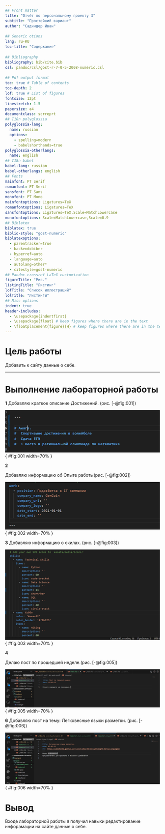 ```yaml
---
## Front matter
title: "Отчёт по персональному проекту 3"
subtitle: "Простейший вариант"
author: "Садиндер Иван"

## Generic otions
lang: ru-RU
toc-title: "Содержание"

## Bibliography
bibliography: bib/cite.bib
csl: pandoc/csl/gost-r-7-0-5-2008-numeric.csl

## Pdf output format
toc: true # Table of contents
toc-depth: 2
lof: true # List of figures
fontsize: 12pt
linestretch: 1.5
papersize: a4
documentclass: scrreprt
## I18n polyglossia
polyglossia-lang:
  name: russian
  options:
	- spelling=modern
	- babelshorthands=true
polyglossia-otherlangs:
  name: english
## I18n babel
babel-lang: russian
babel-otherlangs: english
## Fonts
mainfont: PT Serif
romanfont: PT Serif
sansfont: PT Sans
monofont: PT Mono
mainfontoptions: Ligatures=TeX
romanfontoptions: Ligatures=TeX
sansfontoptions: Ligatures=TeX,Scale=MatchLowercase
monofontoptions: Scale=MatchLowercase,Scale=0.9
## Biblatex
biblatex: true
biblio-style: "gost-numeric"
biblatexoptions:
  - parentracker=true
  - backend=biber
  - hyperref=auto
  - language=auto
  - autolang=other*
  - citestyle=gost-numeric
## Pandoc-crossref LaTeX customization
figureTitle: "Рис."
listingTitle: "Листинг"
lofTitle: "Список иллюстраций"
lolTitle: "Листинги"
## Misc options
indent: true
header-includes:
  - \usepackage{indentfirst}
  - \usepackage{float} # keep figures where there are in the text
  - \floatplacement{figure}{H} # keep figures where there are in the text
---
```


# Цель работы

Добавить к сайту данные о себе.

***

# Выполнение лабораторной работы

 **1**
Добавляю краткое описание Достижений. (рис. [-@fig:001])

![достижения](image/1.png){  #fig:001 width=70%  }


 **2**

Добавляю информацию об Опыте работы(рис. [-@fig:002])

![опыт](image/2.png){  #fig:002 width=70%  }

 **3**
Добавляю информацию о скилах.
(рис. [-@fig:003])

![скилы](image/5.png){ #fig:003 width=70% }

 **4**

Делаю пост по прошедшей неделе.(рис. [-@fig:005])

![пост 1](image/3.png){ #fig:005 width=70% }

 **6**
Добавляю пост на тему: Легковесные языки разметки.
(рис. [-@fig:006])

![Пост 2](image/4.png){ #fig:006 width=70% }

# Вывод

 Входе лабораторной работы я получил навыки редактирование инфорамации на сайте данные о себе.


